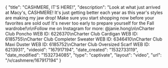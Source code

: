 {
    "title": "CASHMERE, IT'S HERE!",
    "description": "Look at what just arrived at Macy's, CASHMERE! It's just getting better each year as this year's styles are making my jaw drop! Make sure you start shopping now before your favorites are sold out! It's never too early to prepare yourself for the Fall wardrobe!\n\nFollow me on Instagram for more: @janie.hong\n\nCharter Club Poncho WEB ID: 6226370\nCharter Club Cardigan WEB ID: 6185755\nCharter Club Completer Sweater WEB ID: 6346410\nCharter Club Maxi Duster WEB ID: 6185752\nCharter Club Oversized Scarf WEB ID: 6213931",
    "videoid": "167917194",
    "date_created": "1532733119",
    "date_modified": "1532734085",
    "type": "captivate",
    "layout": "video",
    "url": "\/v\/cashmere\/167917194"
}